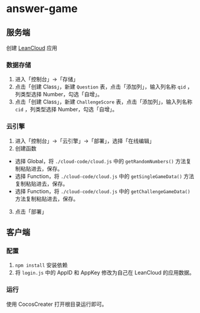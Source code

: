 # answer-game

## 服务端
创建 [LeanCloud](https://leancloud.cn/) 应用

### 数据存储
1. 进入「控制台」->「存储」
2. 点击「创建 Class」，新建 `Question` 表，点击「添加列」，输入列名称 `qid` ，列类型选择 Number，勾选「自增」。
3. 点击「创建 Class」，新建 `ChallengeScore` 表，点击「添加列」，输入列名称 `cid` ，列类型选择 Number，勾选「自增」。

### 云引擎
1. 进入「控制台」->「云引擎」->「部署」，选择「在线编辑」
2. 创建函数
  * 选择 Global，将 `./cloud-code/cloud.js` 中的 `getRandomNumbers()` 方法复制粘贴进去，保存。
  * 选择 Function，将 `./cloud-code/cloud.js` 中的 `getSingleGameData()` 方法复制粘贴进去，保存。
  * 选择 Function，将 `./cloud-code/cloud.js` 中的 `getChallengeGameData()` 方法复制粘贴进去，保存。

3. 点击「部署」

## 客户端
### 配置
1. `npm install` 安装依赖
2. 将 `login.js` 中的 AppID 和 AppKey 修改为自己在 LeanCloud 的应用数据。

### 运行
使用 CocosCreater 打开根目录运行即可。





